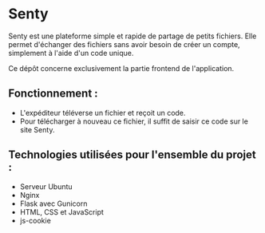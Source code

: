 # Senty

Senty est une plateforme simple et rapide de partage de petits fichiers. Elle permet d'échanger des fichiers sans avoir besoin de créer un compte, simplement à l'aide d'un code unique.

Ce dépôt concerne exclusivement la partie frontend de l'application.

## Fonctionnement :
- L'expéditeur téléverse un fichier et reçoit un code.
- Pour télécharger à nouveau ce fichier, il suffit de saisir ce code sur le site Senty.


## Technologies utilisées pour l'ensemble du projet :
- Serveur Ubuntu
- Nginx
- Flask avec Gunicorn
- HTML, CSS et JavaScript
- js-cookie